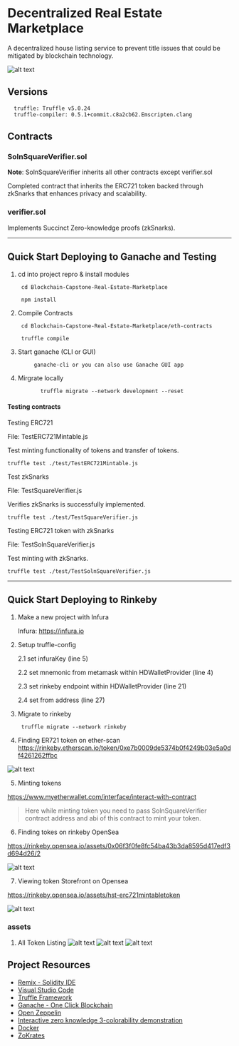 # Decentralized Real Estate Marketplace

A decentralized house listing service to prevent title issues that could be mitigated by blockchain technology.

  ![alt text](images/storefront.png)


## Versions

      truffle: Truffle v5.0.24
      truffle-compiler: 0.5.1+commit.c8a2cb62.Emscripten.clang


## Contracts

### SolnSquareVerifier.sol

<b>Note</b>: SolnSquareVerifier inherits all other contracts except verifier.sol

Completed contract that inherits the ERC721 token backed through zkSnarks that enhances privacy and scalability.

### verifier.sol

Implements Succinct Zero-knowledge proofs (zkSnarks).


---

## Quick Start Deploying to Ganache and Testing

1. cd into project repro & install modules

        cd Blockchain-Capstone-Real-Estate-Marketplace

        npm install

2. Compile Contracts

        cd Blockchain-Capstone-Real-Estate-Marketplace/eth-contracts

        truffle compile

1. Start ganache (CLI or GUI)

            ganache-cli or you can also use Ganache GUI app

2. Mirgrate locally

              truffle migrate --network development --reset



#### Testing contracts

Testing ERC721

File: TestERC721Mintable.js

Test minting functionality of tokens and transfer of tokens.

    truffle test ./test/TestERC721Mintable.js

Test zkSnarks

File: TestSquareVerifier.js

Verifies zkSnarks is successfully implemented.

    truffle test ./test/TestSquareVerifier.js

Testing ERC721 token with zkSnarks

File: TestSolnSquareVerifier.js

Test minting with zkSnarks.

    truffle test ./test/TestSolnSquareVerifier.js

---

## Quick Start Deploying to Rinkeby

1. Make a new project with Infura

    Infura: https://infura.io

2. Setup truffle-config

    2.1 set infuraKey (line 5)

    2.2 set mnemonic from metamask within HDWalletProvider (line 4)

    2.3 set rinkeby endpoint within HDWalletProvider (line 21)

    2.4 set from address (line 27)

3. Migrate to rinkeby

        truffle migrate --network rinkeby

4. Finding ER721 token on ether-scan
  https://rinkeby.etherscan.io/token/0xe7b0009de5374b0f4249b03e5a0df4261262ffbc


  ![alt text](images/etherscan.png)

5. Minting tokens

  https://www.myetherwallet.com/interface/interact-with-contract
  > Here while minting token you need to pass SolnSquareVerifier contract address and abi of this contract to mint your token.


6. Finding tokes on rinkeby OpenSea

  https://rinkeby.opensea.io/assets/0x06f3f0fe8fc54ba43b3da8595d417edf3d694d26/2

  ![alt text](images/homeSale.png)

7. Viewing token Storefront on Opensea

  https://rinkeby.opensea.io/assets/hst-erc721mintabletoken

  ![alt text](images/opensea.png)

  ###  assets
  1. All Token Listing
  ![alt text](images/allToken1.png)
  ![alt text](images/tokenSale.png)
  ![alt text](images/tx.png)



## Project Resources

* [Remix - Solidity IDE](https://remix.ethereum.org/)
* [Visual Studio Code](https://code.visualstudio.com/)
* [Truffle Framework](https://truffleframework.com/)
* [Ganache - One Click Blockchain](https://truffleframework.com/ganache)
* [Open Zeppelin ](https://openzeppelin.org/)
* [Interactive zero knowledge 3-colorability demonstration](http://web.mit.edu/~ezyang/Public/graph/svg.html)
* [Docker](https://docs.docker.com/install/)
* [ZoKrates](https://github.com/Zokrates/ZoKrates)
